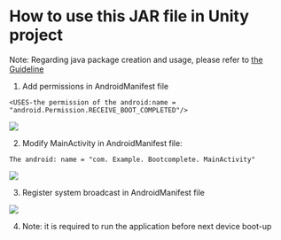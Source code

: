 # How to use this JAR file in Unity project

Note: Regarding java package creation and usage, please refer to [the Guideline](https://github.com/PicoSupport/PicoSupport/blob/master/How_to_use_JAR_file_in_Unity_project_on_Pico_device.docx)

1. Add permissions in AndroidManifest file

```
<USES-the permission of the android:name = "android.Permission.RECEIVE_BOOT_COMPLETED"/>
```

![](https://github.com/PicoSupport/BootComplete/blob/master/assets/01.png)

2. Modify MainActivity in AndroidManifest file:

```
The android: name = "com. Example. Bootcomplete. MainActivity"
```
![](https://github.com/PicoSupport/BootComplete/blob/master/assets/02.png)

3. Register system broadcast in AndroidManifest file

 ![](https://github.com/PicoSupport/BootComplete/blob/master/assets/03.png)

4. Note: it is required to run the application before next device boot-up


